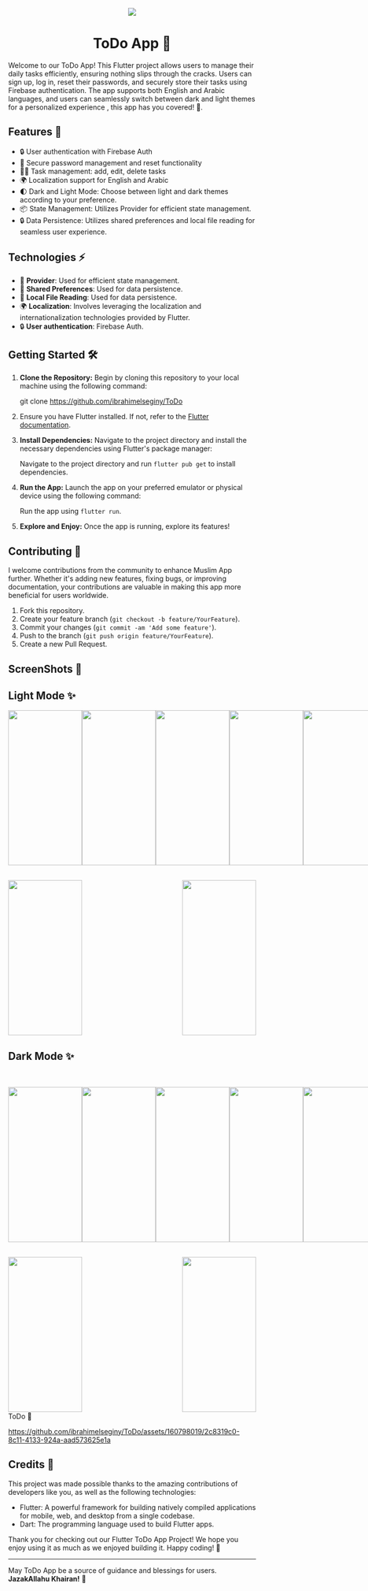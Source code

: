   <p align="center">
<img src="https://github.com/ibrahimelseginy/ToDo/assets/160798019/41865d27-3ca6-4023-b7a0-d90521a91f13.png"
  </p>
<h1 align="center"> ToDo App 📝 </h1> 

Welcome to our ToDo App! This Flutter project allows users to manage their daily tasks efficiently, ensuring nothing slips through the cracks. Users can sign up, log in, reset their passwords, and securely store their tasks using Firebase authentication. The app supports both English and Arabic languages, and users can seamlessly switch between dark and light themes for a personalized experience , this app has you covered! 🌟.

## Features 🚀

- 🔒 User authentication with Firebase Auth
- 🔑 Secure password management and reset functionality 
- ✍🏻 Task management: add, edit, delete tasks
- 🌍 Localization support for English and Arabic
- 🌓 Dark and Light Mode: Choose between light and dark themes according to your preference.
- 📦 State Management: Utilizes Provider for efficient state management.
- 🔒 Data Persistence: Utilizes shared preferences and local file reading for seamless user experience.


## Technologies ⚡

- 🔄 **Provider**: Used for efficient state management.
- 💾 **Shared Preferences**: Used for data persistence.
- 📂 **Local File Reading**: Used for data persistence.
- 🌍 **Localization**: Involves leveraging the localization and internationalization technologies provided by Flutter.
- 🔒 **User authentication**: Firebase Auth.

## Getting Started 🛠️

1. **Clone the Repository:** Begin by cloning this repository to your local machine using the following command:
   
     git clone https://github.com/ibrahimelseginy/ToDo

2.  Ensure you have Flutter installed. If not, refer to the [Flutter documentation](https://flutter.dev/docs/get-started/install).

3. **Install Dependencies:** Navigate to the project directory and install the necessary dependencies using Flutter's package manager:

   Navigate to the project directory and run `flutter pub get` to install dependencies.
   
3. **Run the App:** Launch the app on your preferred emulator or physical device using the following command:
 
      Run the app using `flutter run`.

4. **Explore and Enjoy:** Once the app is running, explore its features!  

## Contributing 🤝
I welcome contributions from the community to enhance Muslim App further. Whether it's adding new features, fixing bugs, or improving documentation, your contributions are valuable in making this app more beneficial for users worldwide.

1. Fork this repository.
2. Create your feature branch (`git checkout -b feature/YourFeature`).
3. Commit your changes (`git commit -am 'Add some feature'`).
4. Push to the branch (`git push origin feature/YourFeature`).
5. Create a new Pull Request.

## ScreenShots 📸  

## Light Mode ✨
<div style="display: flex; justify-content: space-between;">

<img src="https://github.com/ibrahimelseginy/ToDo/assets/160798019/1c7c1f89-abba-451b-a918-75907432173f.png " width="150" height="315">
<img src="https://github.com/ibrahimelseginy/ToDo/assets/160798019/a77c07f5-7f8b-4a41-9376-57ab47df0c53.png " width="150" height="315">
<img src="https://github.com/ibrahimelseginy/ToDo/assets/160798019/efa1d72d-6e67-4618-9507-af123538f70b.png " width="150" height="315">
<img src="https://github.com/ibrahimelseginy/ToDo/assets/160798019/7ab816a3-b0a4-4607-8e90-230ef85dd952.png " width="150" height="315">
<img src="https://github.com/ibrahimelseginy/ToDo/assets/160798019/c6987cc9-e65a-443b-a07a-cc27d58b96e1.png " width="150" height="315">

</div>

<div style="display: flex; justify-content: space-between; margin-top: 30px;">
<img src="https://github.com/ibrahimelseginy/ToDo/assets/160798019/181b73ac-9028-43d3-b159-635c14ecfef1.png " width="150" height="315">
<img src="https://github.com/ibrahimelseginy/ToDo/assets/160798019/5b1a521c-4704-4d88-bb9e-251627cff9e7.png " width="150" height="315">

</div>



## Dark Mode ✨
<div style="display: flex; justify-content: space-between; margin-top: 50px;">
 
<img src="https://github.com/ibrahimelseginy/ToDo/assets/160798019/6e132ca4-2dd8-436b-8fe0-c227474ab5ce.png " width="150" height="315">
<img src="https://github.com/ibrahimelseginy/ToDo/assets/160798019/380917b2-af3e-4090-acce-2b7350b2bbf6.png " width="150" height="315">
<img src="https://github.com/ibrahimelseginy/ToDo/assets/160798019/b0ec8702-0ccc-46ca-b04e-e10055cc8b0a.png " width="150" height="315">
<img src="https://github.com/ibrahimelseginy/ToDo/assets/160798019/5e331a27-0ce0-420b-933e-83689d530247.png " width="150" height="315">
<img src="https://github.com/ibrahimelseginy/ToDo/assets/160798019/5a698d63-5534-40d0-8c69-20cdf72c5d9f.png " width="150" height="315">

</div>

<div style="display: flex; justify-content: space-between; margin-top: 30px;">
<img src="https://github.com/ibrahimelseginy/ToDo/assets/160798019/8f73bbb0-7d41-48af-82f8-57667acf0ab4.png " width="150" height="315">
<img src="https://github.com/ibrahimelseginy/ToDo/assets/160798019/ddc27eea-411a-4eda-9207-8835b17070ec.png " width="150" height="315">
</div>


<div>  ToDo  📝</div>  

https://github.com/ibrahimelseginy/ToDo/assets/160798019/2c8319c0-8c11-4133-924a-aad573625e1a


## Credits 🙌

This project was made possible thanks to the amazing contributions of developers like you, as well as the following technologies:

- Flutter: A powerful framework for building natively compiled applications for mobile, web, and desktop from a single codebase.
- Dart: The programming language used to build Flutter apps.

Thank you for checking out our Flutter ToDo App Project! We hope you enjoy using it as much as we enjoyed building it. Happy coding! 🎉

---
May ToDo App be a source of guidance and blessings for users. **JazakAllahu Khairan!** 🌟
